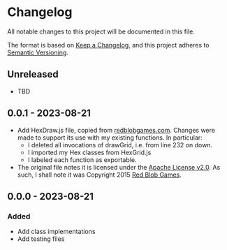 # Changelog

All notable changes to this project will be documented in this file.

The format is based on [Keep a Changelog](https://keepachangelog.com/en/1.0.0/),
and this project adheres to [Semantic Versioning](https://semver.org/spec/v2.0.0.html).

## Unreleased

* TBD

## 0.0.1 - 2023-08-21

* Add HexDraw.js file, copied from [redblobgames.com](https://www.redblobgames.com/grids/hexagons/implementation.js?2023-04-18-20-36-24).  Changes were made to support its use with my existing functions.  In particular:
    * I deleted all invocations of drawGrid, i.e. from line 232 on down.
    * I imported my Hex classes from HexGrid.js
    * I labeled each function as exportable.
* The original file notes it is licensed under the [Apache License v2.0](http://www.apache.org/licenses/LICENSE-2.0.html).  As such, I shall note it was Copyright 2015 [Red Blob Games](redblobgames@gmail.com).

## 0.0.0 - 2023-08-21

### Added

* Add class implementations
* Add testing files
